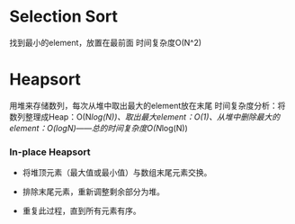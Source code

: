 # Selection Sort
找到最小的element，放置在最前面
时间复杂度O(N^2)

# Heapsort
用堆来存储数列，每次从堆中取出最大的element放在末尾
时间复杂度分析：将数列整理成Heap：O(N*log(N))、取出最大element：O(1)、从堆中删除最大的element：O(logN)——总的时间复杂度O(N*log(N))

### In-place Heapsort
-   将堆顶元素（最大值或最小值）与数组末尾元素交换。
    
-   排除末尾元素，重新调整剩余部分为堆。
    
-   重复此过程，直到所有元素有序。
<!--stackedit_data:
eyJoaXN0b3J5IjpbMTA1MDQxMTU4OSwtMjA1Mzk5OTYwMF19
-->